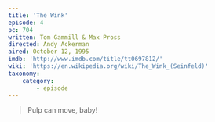 ```yaml
---
title: 'The Wink'
episode: 4
pc: 704
written: Tom Gammill & Max Pross
directed: Andy Ackerman
aired: October 12, 1995
imdb: 'http://www.imdb.com/title/tt0697812/'
wiki: 'https://en.wikipedia.org/wiki/The_Wink_(Seinfeld)'
taxonomy:
    category:
        - episode
---
```

> Pulp can move, baby!
